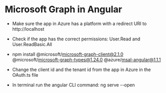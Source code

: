 # Microsoft Graph in Angular
* Make sure the app in Azure has a platform with a redirect URI to http://localhost

* Check if the app has the correct permissions: User.Read and User.ReadBasic.All

* npm install @microsoft/microsoft-graph-client@2.1.0 @microsoft/microsoft-graph-types@1.24.0 @azure/msal-angular@1.1.1

* Change the client id and the tenant id from the app in Azure in the OAuth.ts file

* In terminal run the angular CLI command: ng serve --open

